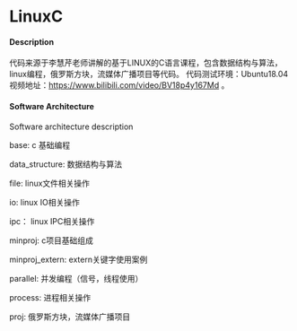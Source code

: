# LinuxC

#### Description
代码来源于李慧芹老师讲解的基于LINUX的C语言课程，包含数据结构与算法，linux编程，俄罗斯方块，流媒体广播项目等代码。
代码测试环境：Ubuntu18.04
视频地址：https://www.bilibili.com/video/BV18p4y167Md 。

#### Software Architecture
Software architecture description

base:             c 基础编程

data_structure:   数据结构与算法

file: 			  linux文件相关操作

io: 			   linux IO相关操作

ipc： 				linux IPC相关操作

minproj:			c项目基础组成

minproj_extern:		extern关键字使用案例

parallel:			并发编程（信号，线程使用）

process:			进程相关操作

proj:				俄罗斯方块，流媒体广播项目

